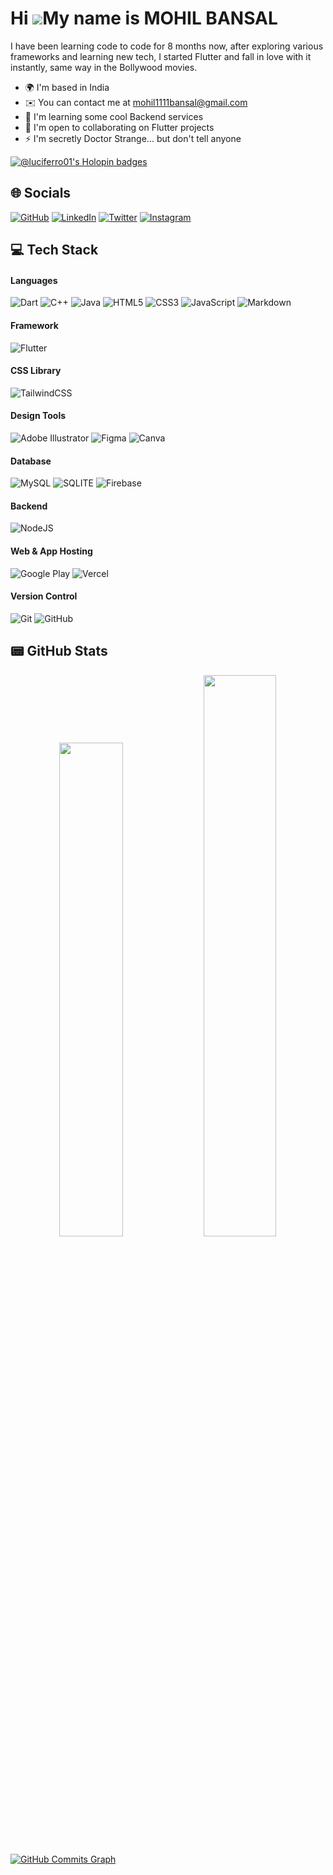 Hi ![](https://user-images.githubusercontent.com/18350557/176309783-0785949b-9127-417c-8b55-ab5a4333674e.gif)My name is MOHIL BANSAL
====================================================================================================================================

<!-- App Devleoper
------------- -->

I have been learning code to code for 8 months now, after exploring various frameworks and learning new tech, I started Flutter and fall in love with it instantly, same way in the Bollywood movies.

* 🌍  I'm based in India
* ✉️  You can contact me at [mohil1111bansal@gmail.com](mailto:mohil1111bansal@gmail.com)
* 🧠  I'm learning some cool Backend services
* 🤝  I'm open to collaborating on Flutter projects
* ⚡  I'm secretly Doctor Strange... but don't tell anyone

[![@luciferro01's Holopin badges](https://holopin.me/luciferro01)](https://holopin.io/@luciferro01)
  
  
 ## 🌐 Socials
 [![GitHub](https://img.shields.io/badge/GitHub-100000?style=for-the-badge&logo=github&logoColor=white)](https://github.com/luciferro01)
 [![LinkedIn](https://img.shields.io/badge/LinkedIn-0077B5?style=for-the-badge&logo=linkedin&logoColor=white)](https://www.linkedin.com/in/mohilbansal/) 
 [![Twitter](https://img.shields.io/badge/Twitter-1DA1F2?style=for-the-badge&logo=twitter&logoColor=white)](https://twitter.com/MOHIL50187455)
 [![Instagram](https://img.shields.io/badge/Instagram-E4405F?style=for-the-badge&logo=instagram&logoColor=white)](https://www.instagram.com/mohil_bansal/)

## 💻 Tech Stack 

#### Languages

![Dart](https://img.shields.io/badge/Dart-0175C2?style=for-the-badge&logo=dart&logoColor=white)
![C++](https://img.shields.io/badge/c++-%2300599C?style=for-the-badge&logo=c%2B%2B&logoColor=white)
![Java](https://img.shields.io/badge/Java-ED8B00?style=for-the-badge&logo=openjdk&logoColor=white)
![HTML5](https://img.shields.io/badge/HTML5-E34F26?style=for-the-badge&logo=html5&logoColor=white)
![CSS3](https://img.shields.io/badge/CSS3-1572B6?style=for-the-badge&logo=css3&logoColor=white)
![JavaScript](	https://img.shields.io/badge/JavaScript-F7DF1E?style=for-the-badge&logo=javascript&logoColor=black)
![Markdown](https://img.shields.io/badge/Markdown-000000?style=for-the-badge&logo=markdown&logoColor=white)

#### Framework

![Flutter](https://img.shields.io/badge/Flutter-02569B?style=for-the-badge&logo=flutter&logoColor=white)

#### CSS Library

![TailwindCSS](https://img.shields.io/badge/Tailwind_CSS-38B2AC?style=for-the-badge&logo=tailwind-css&logoColor=white)


#### Design Tools

![Adobe Illustrator](https://img.shields.io/badge/Adobe%20Illustrator-FF9A00?style=for-the-badge&logo=adobe%20illustrator&logoColor=white)
![Figma](https://img.shields.io/badge/Figma-F24E1E?style=for-the-badge&logo=figma&logoColor=white)
![Canva](https://img.shields.io/badge/Canva-%2300C4CC.svg?&style=for-the-badge&logo=Canva&logoColor=white)

#### Database

![MySQL](https://img.shields.io/badge/MySQL-005C84?style=for-the-badge&logo=mysql&logoColor=white)
![SQLITE](https://img.shields.io/badge/SQLite-07405E?style=for-the-badge&logo=sqlite&logoColor=white)
![Firebase](https://img.shields.io/badge/Firebase-000.svg?logo=firebase&logoColor=white&style=for-the-badge)

#### Backend

![NodeJS](https://img.shields.io/badge/Node.js-43853D?style=for-the-badge&logo=node.js&logoColor=white)

#### Web & App Hosting

![Google Play](https://img.shields.io/badge/Google_Play-414141?style=for-the-badge&logo=google-play&logoColor=white)
![Vercel](https://img.shields.io/badge/Vercel-000000?style=for-the-badge&logo=vercel&logoColor=white)

#### Version Control

![Git](https://img.shields.io/badge/Git-100000?style=for-the-badge&logo=git&logoColor=white)
![GitHub](https://img.shields.io/badge/GitHub-100000?style=for-the-badge&logo=github&logoColor=white)

## 📟 GitHub Stats
<p align="center">
	<img width="45%" src="https://github-readme-stats.vercel.app/api?username=luciferro01&count_private=true&show_icons=true&theme=dracula" />
	<img width="48%" src="https://github-readme-streak-stats.herokuapp.com/?user=luciferro01&count_private=true&show_icons=true&theme=dracula" />
</p>


<a href="http://www.github.com/luciferro01"><img src="https://github-readme-activity-graph.cyclic.app/graph?username=luciferro01&bg_color=171717&color=6366f1&line=f97316&point=6366f1&area_color=171717&area=true&hide_border=true&custom_title=GitHub%20Commits%20Graph" alt="GitHub Commits Graph" /></a>


